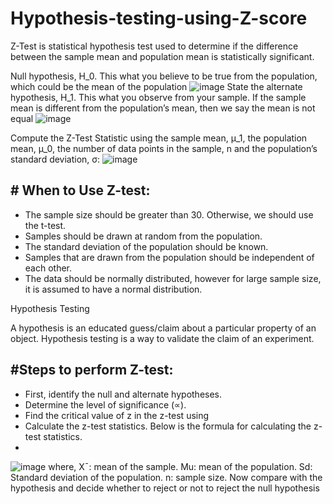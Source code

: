 # Hypothesis-testing-using-Z-score

 Z-Test is  statistical hypothesis test  used to determine if the difference between the sample mean and population mean is statistically significant.
 
 Null hypothesis, H_0. This what you believe to be true from the population, which could be the mean of the population
 ![image](https://user-images.githubusercontent.com/108605935/206684452-13c3efb8-a114-4b79-b7d4-a0c4499a2f7b.png)
State the alternate hypothesis, H_1. This what you observe from your sample. If the sample mean is different from the population’s mean, then we say the mean is not equal 
![image](https://user-images.githubusercontent.com/108605935/206684643-fd3c950b-7a7f-451c-b2ee-02192d06536d.png)

Compute the Z-Test Statistic using the sample mean, μ_1, the population mean, μ_0, the number of data points in the sample, n and the population’s standard deviation, σ:
![image](https://user-images.githubusercontent.com/108605935/206685035-b3dae7e4-b86e-45e0-a9bc-2c5a0499eb96.png)


## # When to Use Z-test:

* The sample size should be greater than 30. Otherwise, we should use the t-test.
* Samples should be drawn at random from the population.
* The standard deviation of the population should be known.
* Samples that are drawn from the population should be independent of each other.
* The data should be normally distributed, however for large sample size, it is assumed to have a normal distribution.

Hypothesis Testing

A hypothesis is an educated guess/claim about a particular property of an object. Hypothesis testing is a way to validate the claim of an experiment.

## #Steps to perform Z-test:

* First, identify the null and alternate hypotheses.
* Determine the level of significance (∝).
* Find the critical value of z in the z-test using
* Calculate the z-test statistics. Below is the formula for calculating the z-test statistics.
*
![image](https://user-images.githubusercontent.com/108605935/206680970-a6057094-0d78-4ef1-b11d-48deae3e8d61.png)
where,
X¯: mean of the sample.
Mu: mean of the population.
Sd: Standard deviation of the population.
n: sample size.
Now compare with the hypothesis and decide whether to reject or not to reject the null hypothesis
